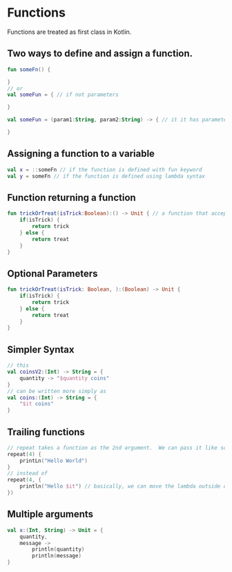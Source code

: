 # Functions

Functions are treated as first class in Kotlin.


## Two ways to define and assign a function.

```kt
fun someFn() {

}
// or
val someFun = { // if not parameters

}

val someFun = (param1:String, param2:String) -> { // it it has parameters

}
```

## Assigning a function to a variable
```kt
val x = ::someFn // if the function is defined with fun keyword
val y = someFn // if the function is defined using lambda syntax
```

## Function returning a function
```kt
fun trickOrTreat(isTrick:Boolean):() -> Unit { // a function that accepts a boolean and return a function that return Unit (void)
    if(isTrick) {
        return trick
    } else {
        return treat
    }
}
```

## Optional Parameters
```kt
fun trickOrTreat(isTrick: Boolean, ):(Boolean) -> Unit {
    if(isTrick) {
        return trick
    } else {
        return treat
    }
}
```

## Simpler Syntax

```kt
// this
val coinsV2:(Int) -> String = {
    quantity -> "$quantity coins"
}
// can be written more simply as 
val coins:(Int) -> String = { 
    "$it coins"
}
```

## Trailing functions
```kt
// repeat takes a function as the 2nd argument.  We can pass it like so:
repeat(4) {
    printLn("Hello World")
}
// instead of
repeat(4, {
    println("Hello $it") // basically, we can move the lambda outside of the parenthesis
})
```

## Multiple arguments

```kt
val x:(Int, String) -> Unit = {
    quantity,
    message ->
        println(quantity)
        println(message)
}
```